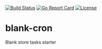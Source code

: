[![Build Status](https://travis-ci.org/getblank/blank-cron.svg?branch=master)](https://travis-ci.org/getblank/blank-cron)
[![Go Report Card](https://goreportcard.com/badge/github.com/getblank/blank-cron)](https://goreportcard.com/report/github.com/getblank/blank-cron)
[![License](https://img.shields.io/badge/license-GPL%20v3-blue.svg)](https://github.com/getblank/blank-cron/blob/master/LICENSE)

# blank-cron
Blank store tasks starter
